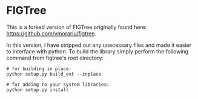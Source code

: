FIGTree
=======

This is a forked version of FIGTree originally found here: https://github.com/vmorariu/figtree.

In this version, I have stripped out any unecessary files and made it easier to interface with python.
To build the library simply perform the following command from figtree's root directory:
```
# for building in place:
python setup.py build_ext --inplace

# for adding to your system libraries:
python setup.py install
```
